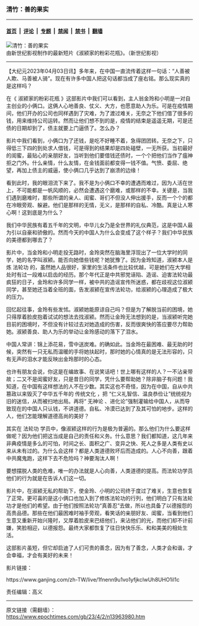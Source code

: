 ### 清竹：善的果实

---

#### [首页](../../../..?n13963980) &nbsp;|&nbsp; [评论](../../../../../epoch-comment?n13963980) &nbsp;|&nbsp; [专题](../../../../../epoch-special?n13963980) &nbsp;|&nbsp; [禁闻](../../../../../epoch-news?n13963980) &nbsp;|&nbsp; [禁书](../../../../../books?n13963980) &nbsp;|&nbsp; [翻墙](https://github.com/gfw-breaker/nogfw/blob/master/README.md?n13963980)


<div><img alt="清竹：善的果实" class="attachment-djy_600_400 size-djy_600_400 wp-post-image" src="https://i.epochtimes.com/assets/uploads/2023/03/id13956225-880b61ef38b707482b5e71be6189ec03-600x400.jpg"/>
<div class="caption">
 由新世纪影视制作的最新短片《淑颍家的粉彩花瓶》。（新世纪影视）
</div></div><hr/><div class="post_content" id="artbody" itemprop="articleBody">
 <!-- article content begin -->
 <p>
  【大纪元2023年04月03日讯】多年来，在中国一直流传着这样一句话：“人善被人欺、马善被人骑”。现在有许多中国人把这句话都当成了座右铭。那么现实真的是这样吗？
 </p>
 <p>
  在《
  <ok href="https://www.epochtimes.com/gb/tag/%E6%B7%91%E9%A2%8D%E5%AE%B6%E7%9A%84%E7%B2%89%E5%BD%A9%E8%8A%B1%E7%93%B6.html">
   淑颍家的粉彩花瓶
  </ok>
  》这部影片中我们可以看到，主人翁金玲和小明是一对自主创业的小俩口。这俩人心地善良、仗义、大方，也愿意助人为乐。可是在疫情期间，他们开办的公司也同样遇到了灾难，为了渡过难关，无奈之下他们借了很多的钱，用来维持公司运转。然而让他们想不到的是，疫情的结束是遥遥无期，可是还债的日期却到了，债主就要上门逼债了。怎么办？
 </p>
 <p>
  影片中我们看到，小俩口为了还钱，是吃不好睡不着，急得团团转。无奈之下，只得低三下四的到处求人借钱，可是得到的结果却是四处碰壁，一无所获。当初最好的闺蜜，最贴心的亲朋好友，当听到他们要借钱还债时，一个个把他们当作了瘟神拒之门外。什么亲情，什么友情，在金钱面前都变得一钱不值。气愤、委屈、绝望，再加上债主的威逼，使小俩口几乎达到了崩溃的边缘！
 </p>
 <p>
  看到此时，我的眼泪流下来了。我不是为小俩口不幸的遭遇而难过，因为人活在世上，不可能都是一帆风顺的，必然会遭遇这个磨难，或那样的不幸。关键是，当我们遇到磨难时，那些所谓的亲人、闺蜜、哥们不但没人伸出援手，反而一个个的都在冷眼旁观、躲避。他们是那样的无情，无义，是那样的自私、冷酷。真是让人寒心啊！这到底是为什么？
 </p>
 <p>
  我们中华民族有着五千年的文明，中华儿女乃是全世界的礼仪典范，这是中国人最为引以自豪和骄傲的。然而今天的中国人为什么会变成了这个样子？我们中华民族的美德都到哪去了？
 </p>
 <p>
  影片中，当金玲和小明走投无路时，金玲突然在脑海里浮现出了一位大学时的同学，她的名字叫淑颍。能否向她借些钱呢？她犹豫了。因为金玲知道，淑颍本人是炼
  <ok href="https://www.epochtimes.com/gb/tag/%E6%B3%95%E8%BD%AE%E5%8A%9F.html">
   法轮功
  </ok>
  的，虽然她人品很好，家里的生活条件也比较优越，可是她们在大学相处时有过一段难以启齿的经历。那个年代正是中共邪党诬陷、造谣、迫害法轮功最疯狂的日子，金玲和许多同学一样，被中共的造谣宣传所迷惑，都在歧视这位淑颍同学，甚至她还当着全班的面，告发淑颍在宣传法轮功，给淑颍的心理造成了极大的压力。
 </p>
 <p>
  回忆起往事，金玲有些发怵。淑颍她能原谅自己吗？但是为了解脱当前的困境，她只得厚着脸皮抱着试试的想法去找淑颍。然而让金玲无法想到的是，当淑颍听完她目前的困境时，不但没有计较过去对她造成的伤害，反而很爽快的答应要尽力帮助她。淑颍善良、助人为乐的举动让金玲感动的落下了泪水。
 </p>
 <p>
  中国人常讲：锦上添花易，雪中送炭难。的确如此。当金玲在最困难、最无助的时候，突然有一只无私而温暖的手将她扶起时，那时她的心情真的是无法形容的，只有无声的泪水才能反映出金玲那时的心态。
 </p>
 <p>
  也许有朋友会说，你这是在编故事、在说笑话吧！世上哪有这样的人？一不沾亲带故；二又不是闺蜜好友，只是昔日的同学，凭什么要帮助她？除非脑子有问题！我知道，在中国有这样想法的人不在少数。其实这也不奇怪，因为在中国，自从中共篡政以来毁灭了中华五千年的
  <ok href="https://www.epochtimes.com/gb/tag/%E4%BC%A0%E7%BB%9F%E6%96%87%E5%8C%96.html">
   传统文化
  </ok>
  ，把 “仁义礼智信、温良恭俭让”统统视为旧的迷信，从而被扫地出局。再将“
  <ok href="https://www.epochtimes.com/gb/tag/%E6%97%A0%E7%A5%9E%E8%AE%BA.html">
   无神论
  </ok>
  、进化论”强制灌输给中国人，从而导致现在的中国人只认钱，不讲道德。自私、冷漠已达到了及其可怕的地步。这样的人，他们怎能理解道德高尚的美好？
 </p>
 <p>
  其实在
  <ok href="https://www.epochtimes.com/gb/tag/%E6%B3%95%E8%BD%AE%E5%8A%9F.html">
   法轮功
  </ok>
  学员中，像淑颍这样的行为是极为普遍的。那么他们为什么要这样做呢？因为他们把这当成是自己的责任和义务。什么意思？我们都知道，这几年来非典疫情是多么的可怕，时间之长、面积之广、变异之快、死人之多是人类有史以来从未有过的。为什么会这样？都是人类道德败坏后而造成的。人心不向善，跟着中共魔鬼跑，这样下去不危险吗？神要淘汰人啊！
 </p>
 <p>
  要想摆脱人类的危难，唯一的办法就是人心向善，人类道德的提高。而法轮功学员他们的行为就是在告诉人们这一切。
 </p>
 <p>
  影片中，在淑颍无私的帮助下，使金玲、小明的公司终于度过了难关，生意也恢复了正常。更可喜的是这小俩口也加入到了修炼法轮功的行列，他们明白了只有法轮功才是他们的希望。由于他们按照法轮功“真善忍”去做，所以也具备了以德报怨的高贵品德。那些在他们最困难时袖手旁观，看笑话的亲朋好友、闺蜜，当看到他们生意又重新开始兴隆时，又厚着脸皮来巴结他们，来沾他们的光，而他们却不计前嫌，笑脸相迎，以德报怨。最终大家都恢复了往日快快乐乐、和和美美的相处生活。
 </p>
 <p>
  这部影片虽短，但它却启迪了人们可贵的善念，因为有了善念，人类才会和谐，才会幸福，才会有美好的未来！
 </p>
 <p>
  影片链接：
 </p>
 <p>
  <ok href="https://www.ganjing.com/zh-TW/live/1fnenn9u1vo1yfjkcIwUh8UHO1il1c">
   https://www.ganjing.com/zh-TW/live/1fnenn9u1vo1yfjkcIwUh8UHO1il1c
  </ok>
 </p>
 <p>
  责任编辑：高义
 </p>
 <!-- article content end -->
 <div id="below_article_ad">
 </div>
</div>


---

原文链接（需翻墙）：https://www.epochtimes.com/gb/23/4/2/n13963980.htm